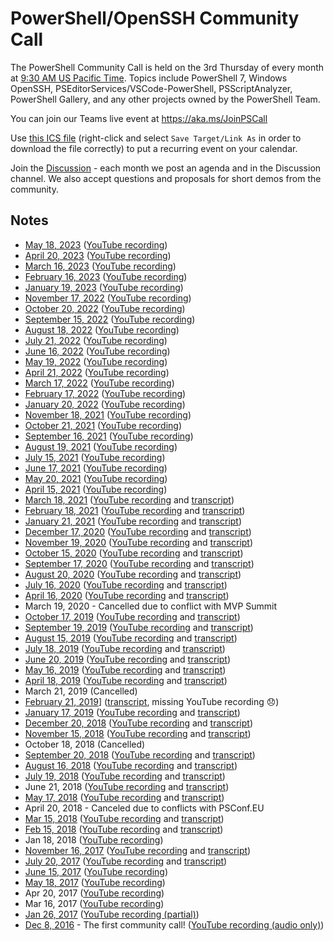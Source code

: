 # PowerShell/OpenSSH Community Call

The PowerShell Community Call is held on the 3rd Thursday of every month at [9:30 AM US Pacific Time](http://www.timebie.com/std/pdt.php?q=9.5).
Topics include PowerShell 7, Windows OpenSSH, PSEditorServices/VSCode-PowerShell, PSScriptAnalyzer,
PowerShell Gallery, and any other projects owned by the PowerShell Team.

You can join our Teams live event at https://aka.ms/JoinPSCall

Use [this ICS file](https://raw.githubusercontent.com/PowerShell/PowerShell-RFC/master/CommunityCall/PSTeamsCall.ics) (right-click and select
`Save Target/Link As` in order to download the file correctly) to put a
recurring event on your calendar.

Join the [Discussion](https://github.com/PowerShell/PowerShell-RFC/tree/master/CommunityCall) - each month we post an agenda and in the Discussion channel. We also accept questions and proposals for short demos from the community.

## Notes

- [May 18, 2023](./notes/20230518_Notes.md) ([YouTube recording](https://youtu.be/YyoKy-ptzIE))
- [April 20, 2023](./notes/20230420_Notes.md) ([YouTube recording](https://youtu.be/saDa8mesGUg))
- [March 16, 2023](./notes/20230316_Notes.md) ([YouTube recording](https://youtu.be/nDa8JWkW1_g))
- [February 16, 2023](./notes/20230216_Notes.md) ([YouTube recording](https://youtu.be/WgIoV3lkY5I))
- [January 19, 2023](./notes/20230119_Notes.md) ([YouTube recording](https://youtu.be/8pmIW_LlhuE))
- [November 17, 2022](./notes/20221117_Notes.md) ([YouTube recording](https://youtu.be/xt2bzyCggtA))
- [October 20, 2022](./notes/20221020_Notes.md) ([YouTube recording](https://youtu.be/_YWLp07FKYI))
- [September 15, 2022](./notes/20220915_Notes.md) ([YouTube recording](https://youtu.be/19CnvXq8vU4))
- [August 18, 2022](./notes/20220818_Notes.md) ([YouTube recording](https://youtu.be/kPn9RKqm4eg))
- [July 21, 2022](./notes/20220721_Notes.md) ([YouTube recording](https://youtu.be/GcPTjtybohM))
- [June 16, 2022](./notes/20220616_Notes.md) ([YouTube recording](https://youtu.be/ZYCQArCXEiI))
- [May 19, 2022](./notes/20220519_Notes.md) ([YouTube recording](https://youtu.be/71FQo93BNAI))
- [April 21, 2022](./notes/20220421_Notes.md) ([YouTube recording](https://youtu.be/PsqiEBwpcP8))
- [March 17, 2022](./notes/20220317_Notes.md) ([YouTube recording](https://youtu.be/fbchMEs924o))
- [February 17, 2022](./notes/20220217_Notes.md) ([YouTube recording](https://youtu.be/jAA1_xJpbFc))
- [January 20, 2022](./notes/20220120_Notes.md) ([YouTube recording](https://youtu.be/hBTZA2Org6U))
- [November 18, 2021](./notes/20211118_Notes.md) ([YouTube recording](https://youtu.be/cdngdxAyZ3Y))
- [October 21, 2021](./notes/20211021_Notes.md) ([YouTube recording](https://youtu.be/_j5bO9yTexY))
- [September 16, 2021](./notes/20210916_Notes.md) ([YouTube recording](https://youtu.be/zPgx861gQt0))
- [August 19, 2021](./notes/20210819_Notes.md) ([YouTube recording](https://youtu.be/vP2E4NvCpIE))
- [July 15, 2021](./notes/20210715_Notes.md) ([YouTube recording](https://youtu.be/ryORVfMFouo))
- [June 17, 2021](./notes/20210617_Notes.md) ([YouTube recording](https://youtu.be/cYkf2WF1jQ4))
- [May 20, 2021](./notes/20210520_Notes.md) ([YouTube recording](https://youtu.be/pxdUwXhyvzo))
- [April 15, 2021](./notes/20210415_Notes.md) ([YouTube recording](https://youtu.be/HrLRNGJpD-8))
- [March 18, 2021](./notes/20210318_Notes.md) ([YouTube recording](https://youtu.be/6YMEARETh0E) and [transcript](./notes/20210318_ChatTranscript.txt))
- [February 18, 2021](./notes/20210218_Notes.md) ([YouTube recording](https://youtu.be/fIoyTdtGBVA) and [transcript](./notes/20210218_ChatTranscript.txt))
- [January 21, 2021](./notes/20210121_Notes.md) ([YouTube recording](https://youtu.be/DHdbRUKYXJs) and [transcript](./notes/20210121_ChatTranscript.txt))
- [December 17, 2020](./notes/20201217_Notes.md) ([YouTube recording](https://youtu.be/jKiA0255sIA) and [transcript](./notes/20201217_ChatTranscript.txt))
- [November 19, 2020](./notes/20201119_Notes.md) ([YouTube recording](https://youtu.be/IHMgWobHzrI) and [transcript](./notes/20201119_ChatTranscript.txt))
- [October 15, 2020](./notes/20201015_Notes.md) ([YouTube recording](https://youtu.be/_gP3HH0Ir0g) and [transcript](./notes/20201015_ChatTranscript.txt))
- [September 17, 2020](./notes/20200917_Notes.md) ([YouTube recording](https://youtu.be/nW4OxHNSng0) and [transcript](./notes/20200917_ChatTranscript.txt))
- [August 20, 2020](./notes/20200820_Notes.md) ([YouTube recording](https://youtu.be/emNWmUcGVq8) and [transcript](./notes/20200820_ChatTranscript.txt))
- [July 16, 2020](./notes/20200716_Notes.md) ([YouTube recording](https://youtu.be/oWokPwQxfJo) and [transcript](./notes/20200716_ChatTranscript.txt))
- [April 16, 2020](./notes/20200416_Notes.md) ([YouTube recording](https://youtu.be/q3Wx7MCpXnk) and [transcript](./notes/20200416_ChatTranscript.txt))
- March 19, 2020 - Cancelled due to conflict with MVP Summit
- [October 17, 2019](./notes/20191017_Notes.md) ([YouTube recording](https://youtu.be/yL0FXyZQdmQ) and [transcript](./notes/20191017_ChatTranscript.txt))
- [September 19, 2019](./notes/20190919_Notes.md) ([YouTube recording](https://youtu.be/T2D8FxvoS1g) and [transcript](./notes/20190919_ChatTranscript.txt))
- [August 15, 2019](./notes/20190815_Notes.md) ([YouTube recording](https://youtu.be/cK1xenkF9zs) and [transcript](./notes/20190815_ChatTranscript.txt))
- [July 18, 2019](./notes/20190718_Notes.md) ([YouTube recording](https://youtu.be/qwbbUqimtXA) and [transcript](./notes/20190718_ChatTranscript.txt))
- [June 20, 2019](./notes/20190620_Notes.md) ([YouTube recording](https://youtu.be/yJF-O9tH89Q) and [transcript](./notes/20190620_ChatTranscript.txt))
- [May 16, 2019](./notes/20190516_Notes.md) ([YouTube recording](https://youtu.be/Qmu8J6m9HNI) and [transcript](./notes/20190516_ChatTranscript.txt))
- [April 18, 2019](./notes/20190418_Notes.md) ([YouTube recording](https://youtu.be/d5f5BAOMie8) and [transcript](./notes/20190418_ChatTranscript.txt))
- March 21, 2019 (Cancelled)
- [February 21, 2019](./notes/20190221_Notes.md)] ([transcript](./notes/20190221_ChatTranscript.txt), missing YouTube recording 😞)
- [January 17, 2019](./notes/20190117_Notes.md) ([YouTube recording](https://youtu.be/GkA3d1_DnfY) and [transcript](./notes/20190117_ChatTranscript.txt))
- [December 20, 2018](./notes/20181220_Notes.md) ([YouTube recording](https://youtu.be/PNeyaqJcG7o) and [transcript](./notes/20181220_ChatTranscript.txt))
- [November 15, 2018](./notes/20181115_Notes.md) ([YouTube recording](https://youtu.be/tXNApuN7t98) and [transcript](./notes/20181115_ChatTranscript.txt))
- October 18, 2018 (Cancelled)
- [September 20, 2018](./notes/20180920_Notes.md) ([YouTube recording](https://youtu.be/9YraKKUQv74) and [transcript](./notes/20180920_ChatTranscript.txt))
- [August 16, 2018](./notes/20180816_Notes.md) ([YouTube recording](https://youtu.be/eNIbm4h2guE) and [transcript](./notes/20180816_ChatTranscript.txt))
- [July 19, 2018](./notes/20180719_Notes.md) ([YouTube recording](https://youtu.be/0eu--5muiLI) and [transcript](./notes/20180719_ChatTranscript.txt))
- June 21, 2018 ([YouTube recording](https://youtu.be/Wj5kksgNTTs) and [transcript](./notes/20180621_ChatTranscript.txt))
- [May 17, 2018](./notes/20180517_Notes.md) ([YouTube recording](https://youtu.be/2ZWBuyZvTTg) and [transcript](20180517_ChatTranscript.txt))
- April 20, 2018 - Canceled due to conflicts with PSConf.EU
- [Mar 15, 2018](./notes/20180315_Notes.md) ([YouTube recording](https://youtu.be/PqH2qho-HDE) and [transcript](20180315_ChatTranscript.txt))
- [Feb 15, 2018](./notes/20180215_Notes.md) ([YouTube recording](https://youtu.be/fz8KxMoQDaM) and [transcript](./notes/20180215_ChatTranscript.txt))
- Jan 18, 2018 ([YouTube recording](https://youtu.be/SFz-fFue0dg))
- [November 16, 2017](./notes/20171116_Notes.md) ([YouTube recording](https://youtu.be/EZ-UqdP_bxQ) and [transcript](./notes/20171116_ChatTranscript.txt))
- [July 20, 2017](./notes/20170720_Notes.md) ([YouTube recording](https://youtu.be/DF2L5ezX7AE) and [transcript](./notes/20170720_ChatTranscript.txt))
- [June 15, 2017](./notes/20170615_ChatTranscript.txt) ([YouTube recording](https://youtu.be/Iu_Q_3cUxTQQ))
- [May 18, 2017](./notes/20170518_ChatTranscript.txt) ([YouTube recording](https://youtu.be/f8WXuFrVSKM))
- Apr 20, 2017 ([YouTube recording](hhttps://youtu.be/7NFct1AxFOU))
- Mar 16, 2017 ([YouTube recording](https://youtu.be/tkBiVxd7l2I))
- [Jan 26, 2017](./notes/20170126_ChatTranscript.txt) ([YouTube recording (partial)](https://youtu.be/j7g5UbVFYqQ))
- [Dec 8, 2016](./notes/20161208_Notes.md) - The first community call! ([YouTube recording (audio only)](https://youtu.be/j7g5UbVFYqQ))
